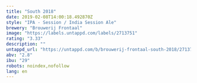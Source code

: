 ```yaml
---
title: "South 2018"
date: 2019-02-08T14:00:18.492870Z
style: "IPA - Session / India Session Ale"
brewery: "Brouwerij Frontaal"
image: "https://labels.untappd.com/labels/2713751"
rating: "3.33"
description: ""
untappd_url: "https://untappd.com/b/brouwerij-frontaal-south-2018/2713751"
abv: "2.8"
ibu: "29"
robots: noindex,nofollow
lang: en
---
```

